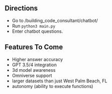 ## Directions
- Go to /building_code_consultant/chatbot/
- Run ```python3 main.py``` 
- Enter chatbot questions.

## Features To Come
* Higher answer accuracy
* GPT 3.5/4 integration
* 3d model awareness
* Omniverse support
* larger datasets than just West Palm Beach, FL
* autonomy (ability to execute functions)

